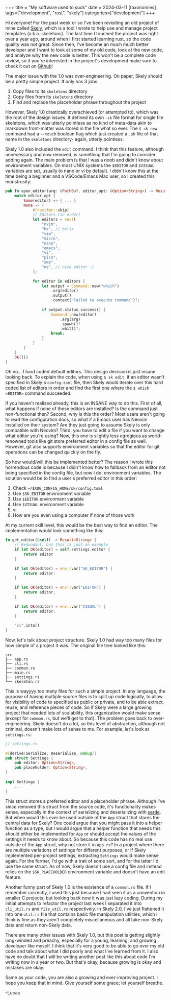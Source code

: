 +++
title = "My software used to suck"
date = 2024-03-11
[taxonomies]
tags=["development", "rust", "skely"]
categories=["development"]
+++
 
Hi everyone! For the past week or so I've been revisiting an old project of
mine called [Skely](https://github.com/pants721/skely), which is a tool I wrote
to help use and manage project templates (a.k.a. skeletons). The last time I
touched the project was right over a year ago, around when I first started
learning rust, so the code quality was not great. Since then, I've become an
much much better developer and I want to look at some of my old code, look at
the new code, and analyze why the new code is better. This won't be a complete
code review, so if you're interested in the project's development make sure to
check it out on [Github](https://github.com/pants721/skely)!

The major issue with the 1.0 was over-engineering. On paper, Skely should be a
pretty simple project. It only has 3 jobs:
 
1. Copy files to its `skeletons` directory
2. Copy files from its `skeletons` directory
3. Find and replace the placeholder phrase throughout the project
 
However, Skely 1.0 drastically overachieved (or attempted to), which was the
root of the design issues. It defined its own `.sk` file format for single file
skeletons, which was utterly pointless as no kind of meta-data akin to markdown
front-matter was stored in the file what so ever. The `$ sk new` command had a
`--touch` boolean flag which just created a `.sk` file of that name in the
`skeletons` directory- again, utterly pointless.
 
Skely 1.0 also included the `edit` command. I think that this feature, although 
unnecessary and now removed, is something that I'm going to consider adding 
again. The main problem is that I was a noob and didn't know about environment 
variables. On most UNIX systems the `$EDITOR` and `$VISUAL` variables are set, 
usually to nano or vi by default. I didn't know this at the time being a 
beginner and a VSCode/Emacs Mac user, so I created this monstrosity:
```rs
pub fn open_editor(arg: &PathBuf, editor_opt: &Option<String>) -> Result<()> {
    match editor_opt {
        Some(editor) => { ... }
        None => {
            #[rustfmt::skip]
            // Editors (in order)
            let editors = vec![
                "nvim",
                "hx", // helix
                "vim",
                "micro",
                "nano",
                "emacs",
                "vi",
                "pico",
                "amp",
                "ne", // nice editor :)
            ];
 
            for editor in editors {
                let output = Command::new("which")
                    .arg(editor)
                    .output()
                    .context("Failed to execute command")?;
 
                if output.status.success() {
                    Command::new(editor)
                        .arg(arg)
                        .spawn()?
                        .wait()?;
                    break;
                }
            }
        }
    }
    Ok(())
}
```
Oh no... I hard coded default editors. This design decision is just insane 
looking back. To explain the code, when using `$ sk edit`, if an editor wasn't 
specified in Skely's `config.toml` file, then Skely would iterate over this 
hard coded list of editors in order and find the first one where the `$ which 
<EDITOR>` command succeeded.
 
If you haven't realized already, this is an INSANE way to do this. First of 
all, what happens if none of these editors are installed? Is the command just 
non-functional then? Second, why is this the order? Most users aren't going to 
read the configuration docs, so what if a Emacs user has Neovim installed on 
their system? Are they just going to assume Skely is only compatible with 
Neovim? Third, you have to edit a file if you want to change what editor you're 
using? Now, this one is slightly less egregious as world-renowned tools like 
git store preferred editor in a config file as well. However, git also supports 
environment variables so that the editor for git operations can be changed 
quickly on the fly.
 
So how would/will this be implemented better? The reason I wrote this 
horrendous code is because I didn't know how to fallback from an editor not 
being specified in the config file, but now I do: environment variables. The 
solution would be to find a user's preferred editor in this order:
1. Check `~/$XDG_CONFIG_HOME/sk/config.toml`
2. Use `$SK_EDITOR` environment variable
3. Use `$EDITOR` environment variable
4. Use `$VISUAL` environment variable
5. vi
6. How are you even using a computer if none of those work
 
At my current skill level, this would be the best way to find an editor. The 
implementation would look something like this:
```rs
fn get_editor(&self) -> Result<String> {
    // Redundant, but this is just an example
    if let Ok(editor) = self.settings.editor {
        return editor
    }
 
    if let Ok(editor) = env::var("SK_EDITOR") {
        return editor;
    }
 
    if let Ok(editor) = env::var("EDITOR") {
        return editor;
    }
 
    if let Ok(editor) = env::var("VISUAL") {
        return editor;
    }
 
    "vi".into()
}
```
 
Now, let's talk about project structure. Skely 1.0 had way too many files for 
how simple of a project it was. The original file tree looked like this:
```
src
├── app.rs
├── cli.rs
├── common.rs
├── main.rs
├── settings.rs
└── skeleton.rs
```
This is wayyyy too many files for such a simple project. In any language, the 
purpose of having multiple source files is to split up code logically, to allow 
for visibility of code to specified as public or private, and to be able 
extract, reuse, and reference pieces of code. So if Skely were a large growing 
project that needed lots of scalability, this organization would make sense 
(except for `common.rs`, but we'll get to that). The problem goes back to 
over-engineering. Skely doesn't do a lot, so this level of abstraction, 
although not criminal, doesn't make lots of sense to me. For example, let's 
look at `settings.rs`:
```rs
// settings.rs
 
#[derive(Serialize, Deserialize, Debug)]
pub struct Settings {
    pub editor: Option<String>,
    pub placeholder: Option<String>,
}
 
impl Settings {
    ...
}
```
This struct stores a preferred editor and a placeholder phrase. Although I've 
since removed this struct from the source code, it's functionality makes sense, 
especially in the context of serializing and deserializing with 
[serde](https://serde.rs/). But when would this ever be used outside of the 
`App` struct that stores the central data for Skely? One could argue that you 
might pass it into a helper function as a type, but I would argue that a helper 
function that needs this should either be implemented for `App` or should 
accept the values of the settings it needs to know about. So because this code 
has no real use outside of the `App` struct, why not store it in `app.rs`? In a 
project where there are multiple variations of settings for different purposes, 
or if Skely implemented per-project settings, extracting `Settings` would make 
sense again. For the former, I'd go with a trait of some sort, and for the 
latter I'd use the same struct. As of now, Skely doesn't use a config file and 
instead relies on the `$SK_PLACEHOLDER` environment variable and doesn't have 
an edit feature.
 
Another funny part of Skely 1.0 is the existence of a `common.rs` file. If I 
remember correctly, I used this just because I had seen it as a convention in 
smaller C projects, but looking back now it was just lazy coding. During my 
initial attempts to refactor the project last week I separated it into 
`cli_util.rs` and `file_util.rs` respectively. In Skely 2.0, I've just 
flattened it into one `util.rs` file that contains basic file manipulation 
utilities, which I think is fine as they aren't completely miscellaneous and 
all take non-Skely data and return non-Skely data.
 
There are many other issues with Skely 1.0, but this post is getting slightly 
long-winded and preachy, especially for a young, learning, and growing 
developer like myself. I think that it's very good to be able to go over my old 
code and talk about what I did poorly and what I've learned from it. I also 
have no doubt that I will be writing another post like this about code I'm 
writing now in a year or two. But that's okay, because growing is okay and 
mistakes are okay.
 
Same as your code, you are also a growing and ever-improving project. I hope 
you keep that in mind. Give yourself some grace; let yourself breathe.
 
-Lucas
